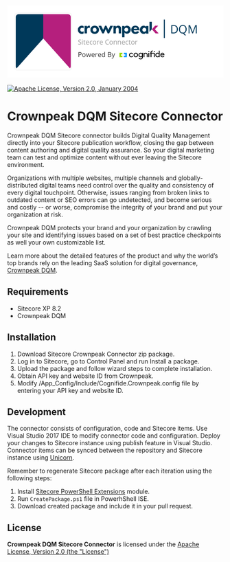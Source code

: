 ![Cognifide logo](docs/Logo.png)

[![Apache License, Version 2.0, January 2004](https://img.shields.io/github/license/Cognifide/gradle-aem-plugin.svg?label=License)](http://www.apache.org/licenses/)

# Crownpeak DQM Sitecore Connector

Crownpeak DQM Sitecore connector builds Digital Quality Management directly into your Sitecore publication workflow, closing the gap between content authoring and digital quality assurance. So your digital marketing team can test and optimize content without ever leaving the Sitecore environment.

Organizations with multiple websites, multiple channels and globally-distributed digital teams need control over the quality and consistency of every digital touchpoint. Otherwise, issues ranging from broken links to outdated content or SEO errors can go undetected, and become serious and costly -- or worse, compromise the integrity of your brand and put your organization at risk. 

Crownpeak DQM protects your brand and your organization by crawling your site and identifying issues based on a set of best practice checkpoints as well your own customizable list.

Learn more about the detailed features of the product and why the world’s top brands rely on the leading SaaS solution for digital governance, [Crownpeak DQM](https://www.crownpeak.com/products/digital-quality-management/).

## Requirements

* Sitecore XP 8.2
* Crownpeak DQM

## Installation

1. Download Sitecore Crownpeak Connector zip package.
2. Log in to Sitecore, go to Control Panel and run Install a package.
3. Upload the package and follow wizard steps to complete installation.
4. Obtain API key and website ID from Crownpeak.
5. Modify /App_Config/Include/Cognifide.Crownpeak.config file by entering your API key and website ID.

## Development

The connector consists of configuration, code and Sitecore items. Use Visual Studio 2017 IDE to modify connector code and configuration. Deploy your changes to Sitecore instance using publish feature in Visual Studio. Connector items can be synced between the repository and Sitecore instance using [Unicorn](https://github.com/kamsar/Unicorn).

Remember to regenerate Sitecore package after each iteration using the following steps:

1. Install [Sitecore PowerShell Extensions](https://marketplace.sitecore.net/en/Modules/Sitecore_PowerShell_console.aspx) module.
2. Run `CreatePackage.ps1` file in PowerhShell ISE.
3. Download created package and include it in your pull request.

## License

**Crownpeak DQM Sitecore Connector** is licensed under the [Apache License, Version 2.0 (the "License")](https://www.apache.org/licenses/LICENSE-2.0.txt)
